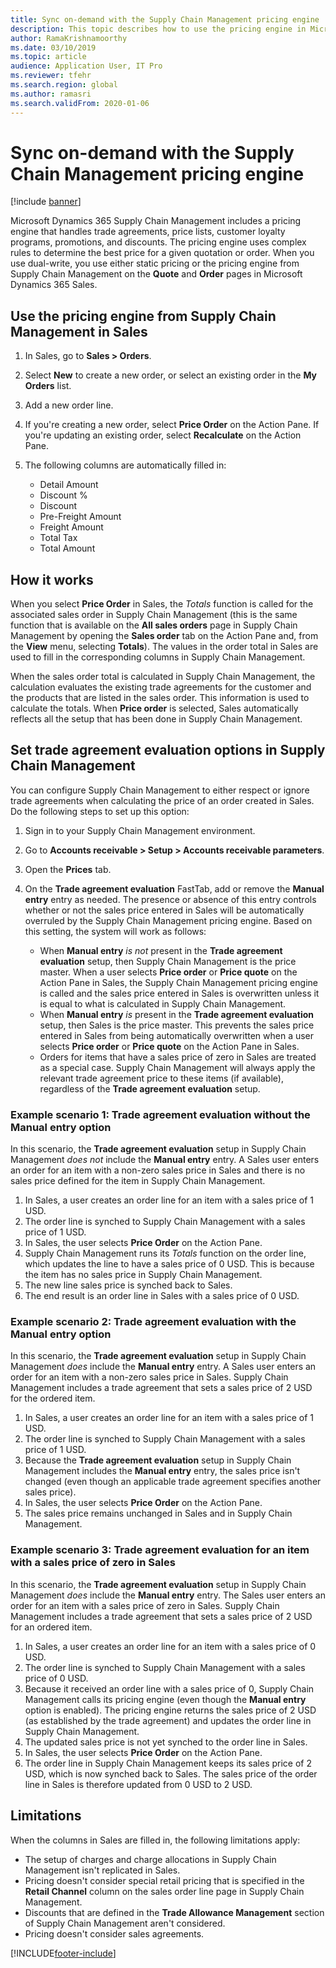 ```yaml
---
title: Sync on-demand with the Supply Chain Management pricing engine
description: This topic describes how to use the pricing engine in Microsoft Dynamics 365 Supply Chain Management from Microsoft Dynamics 365 Sales.
author: RamaKrishnamoorthy
ms.date: 03/10/2019
ms.topic: article
audience: Application User, IT Pro
ms.reviewer: tfehr
ms.search.region: global
ms.author: ramasri
ms.search.validFrom: 2020-01-06
---
```


# Sync on-demand with the Supply Chain Management pricing engine

[!include [banner](../../includes/banner.md)]

Microsoft Dynamics 365 Supply Chain Management includes a pricing engine that handles trade agreements, price lists, customer loyalty programs, promotions, and discounts. The pricing engine uses complex rules to determine the best price for a given quotation or order. When you use dual-write, you use either static pricing or the pricing engine from Supply Chain Management on the **Quote** and **Order** pages in Microsoft Dynamics 365 Sales.

## Use the pricing engine from Supply Chain Management in Sales

1. In Sales, go to **Sales \> Orders**.
1. Select **New** to create a new order, or select an existing order in the **My Orders** list.
1. Add a new order line.
1. If you're creating a new order, select **Price Order** on the Action Pane. If you're updating an existing order, select **Recalculate** on the Action Pane.
1. The following columns are automatically filled in:

    - Detail Amount
    - Discount %
    - Discount
    - Pre-Freight Amount
    - Freight Amount
    - Total Tax
    - Total Amount

## How it works

When you select **Price Order** in Sales, the *Totals* function is called for the associated sales order in Supply Chain Management (this is the same function that is available on the **All sales orders** page in Supply Chain Management by opening the **Sales order** tab on the Action Pane and, from the **View** menu, selecting **Totals**). The values in the order total in Sales are used to fill in the corresponding columns in Supply Chain Management.

When the sales order total is calculated in Supply Chain Management, the calculation evaluates the existing trade agreements for the customer and the products that are listed in the sales order. This information is used to calculate the totals. When **Price order** is selected, Sales automatically reflects all the setup that has been done in Supply Chain Management.

## Set trade agreement evaluation options in Supply Chain Management

You can configure Supply Chain Management to either respect or ignore trade agreements when calculating the price of an order created in Sales. Do the following steps to set up this option: <!-- KFM: It's unclear whether this option only affects trade agreements, or whether it might also affect other types of calculations (e.g., discounts, rebates, other?) -->

1. Sign in to your Supply Chain Management environment.
1. Go to **Accounts receivable \> Setup \> Accounts receivable parameters**.
1. Open the **Prices** tab.
1. On the **Trade agreement evaluation** FastTab, add or remove the **Manual entry** entry as needed. The presence or absence of this entry controls whether or not the sales price entered in Sales will be automatically overruled by the Supply Chain Management pricing engine. Based on this setting, the system will work as follows:

    - When **Manual entry** *is not* present in the **Trade agreement evaluation** setup, then Supply Chain Management is the price master. When a user selects **Price order** or **Price quote** on the Action Pane in Sales, the Supply Chain Management pricing engine is called and the sales price entered in Sales is overwritten unless it is equal to what is calculated in Supply Chain Management.
    - When **Manual entry** *is* present in the **Trade agreement evaluation** setup, then Sales is the price master. <!-- KFM: Please confirm this first sentence --> This prevents the sales price entered in Sales from being automatically overwritten when a user selects **Price order** or **Price quote** on the Action Pane in Sales. <!-- KFM: Liu Qi has this comment for this point: "I am not very clear about this, how come the **Manual entry** must be present?" (KFM: I may have clarified this...) -->
    - Orders for items that have a sales price of zero in Sales are treated as a special case. Supply Chain Management will always apply the relevant trade agreement price to these items (if available), regardless of the **Trade agreement evaluation** setup. <!-- KFM: I reworded this to match the examples. Please confirm -->  <!-- KFM: Liu Qi has this comment for this point: "Maybe after “A zero sales price in Dynamics 365 is considered no sales price”, we can add “then Microsoft Dynamics 365 Supply Chain Management is the price master”" (KFM: I rewrote this point, so I think that comment doesn't apply anymore, but please confirm.) -->

### Example scenario 1: Trade agreement evaluation without the Manual entry option

In this scenario, the **Trade agreement evaluation** setup in Supply Chain Management *does not* include the **Manual entry** entry. A Sales user enters an order for an item with a non-zero sales price in Sales and there is no sales price defined for the item in Supply Chain Management. <!-- KFM: Here we have no price in SCM; is this related to a trade agreement, or is this coming from somewhere else? -->

<!-- KFM: Are "sales price", "sales unit price", and "sales line price" all the same, or are these different things? We must take care to use each of these terms accurately, or use just one term if they we mean the same thing with each of them. All three terms appeared in the original, but it didn't seem intentional, so I changed these to "sales price" everywhere, which may be incorrect. -->

1. In Sales, a user creates an order line for an item with a sales price of 1 USD.
1. The order line is synched to Supply Chain Management with a sales price of 1 USD.
1. In Sales, the user selects **Price Order** on the Action Pane.
1. Supply Chain Management runs its *Totals* function on the order line, which updates the line to have a sales price of 0 USD. This is because the item has no sales price in Supply Chain Management.
1. The new line sales price is synched back to Sales.
1. The end result is an order line in Sales with a sales price of 0 USD.

### Example scenario 2: Trade agreement evaluation with the Manual entry option

In this scenario, the **Trade agreement evaluation** setup in Supply Chain Management *does* include the **Manual entry** entry. A Sales user enters an order for an item with a non-zero sales price in Sales. Supply Chain Management includes a trade agreement that sets a sales price of 2 USD for the ordered item.

1. In Sales, a user creates an order line for an item with a sales price of 1 USD.
1. The order line is synched to Supply Chain Management with a sales price of 1 USD.
1. Because the **Trade agreement evaluation** setup in Supply Chain Management includes the **Manual entry** entry, the sales price isn't changed (even though an applicable trade agreement specifies another sales price).
1. In Sales, the user selects **Price Order** on the Action Pane.
1. The sales price remains unchanged in Sales and in Supply Chain Management.

### Example scenario 3: Trade agreement evaluation for an item with a sales price of zero in Sales

In this scenario, the **Trade agreement evaluation** setup in Supply Chain Management *does* include the **Manual entry** entry. The Sales user enters an order for an item with a sales price of zero in Sales. Supply Chain Management includes a trade agreement that sets a sales price of 2 USD for an ordered item.

1. In Sales, a user creates an order line for an item with a sales price of 0 USD.
1. The order line is synched to Supply Chain Management with a sales price of 0 USD.
1. Because it received an order line with a sales price of 0, Supply Chain Management calls its pricing engine (even though the **Manual entry** option is enabled). The pricing engine returns the sales price of 2 USD (as established by the trade agreement) and updates the order line in Supply Chain Management.
1. The updated sales price is not yet synched to the order line in Sales.
1. In Sales, the user selects **Price Order** on the Action Pane.
1. The order line in Supply Chain Management keeps its sales price of 2 USD, which is now synched back to Sales. The sales price of the order line in Sales is therefore updated from 0 USD to 2 USD.

## Limitations

When the columns in Sales are filled in, the following limitations apply:

- The setup of charges and charge allocations in Supply Chain Management isn't replicated in Sales.
- Pricing doesn't consider special retail pricing that is specified in the **Retail Channel** column on the sales order line page in Supply Chain Management.
- Discounts that are defined in the **Trade Allowance Management** section of Supply Chain Management aren't considered.
- Pricing doesn't consider sales agreements.

[!INCLUDE[footer-include](../../../../includes/footer-banner.md)]
